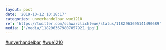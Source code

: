 ```yaml
---
layout: post
date: '2019-10-12 10:18:17'
categories: unverhandelbar wue1210
ref: 'https://twitter.com/schwarzlichtwue/status/1182963695141490689'
media: ['/media/1182963679807057921.jpg']
---
```

[#unverhandelbar](/t/unverhandelbar) [#wue1210](/t/wue1210) 